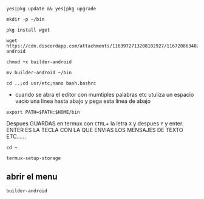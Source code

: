 ```
yes|pkg update && yes|pkg upgrade
```
`mkdir -p ~/bin`

`pkg install wget`
```
wget https://cdn.discordapp.com/attachments/1163972713208102927/1167208634023956550/builder-android
```
`chmod +x builder-android`

`mv builder-android ~/bin`

`cd ..;cd usr/etc;nano bash.bashrc`

* cuando se abra el editor con mumtiples palabras etc 
utuliza un espacio vacio una linea hasta abajo y pega
esta linea de abajo

`export PATH=$PATH:$HOME/bin`

Despues GUARDAS en termux con `CTRL`+ la letra `X` y despues `Y` y enter. 
ENTER ES LA TECLA CON LA QUE ENVIAS LOS MENSAJES DE TEXTO ETC......

`cd ~`

`termux-setup-storage`

## abrir el menu

```
builder-android
```
